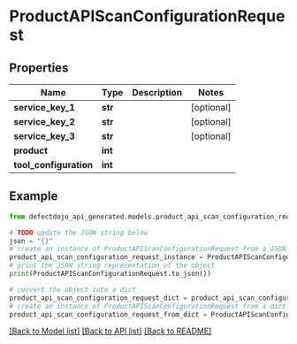 # ProductAPIScanConfigurationRequest


## Properties

Name | Type | Description | Notes
------------ | ------------- | ------------- | -------------
**service_key_1** | **str** |  | [optional] 
**service_key_2** | **str** |  | [optional] 
**service_key_3** | **str** |  | [optional] 
**product** | **int** |  | 
**tool_configuration** | **int** |  | 

## Example

```python
from defectdojo_api_generated.models.product_api_scan_configuration_request import ProductAPIScanConfigurationRequest

# TODO update the JSON string below
json = "{}"
# create an instance of ProductAPIScanConfigurationRequest from a JSON string
product_api_scan_configuration_request_instance = ProductAPIScanConfigurationRequest.from_json(json)
# print the JSON string representation of the object
print(ProductAPIScanConfigurationRequest.to_json())

# convert the object into a dict
product_api_scan_configuration_request_dict = product_api_scan_configuration_request_instance.to_dict()
# create an instance of ProductAPIScanConfigurationRequest from a dict
product_api_scan_configuration_request_from_dict = ProductAPIScanConfigurationRequest.from_dict(product_api_scan_configuration_request_dict)
```
[[Back to Model list]](../README.md#documentation-for-models) [[Back to API list]](../README.md#documentation-for-api-endpoints) [[Back to README]](../README.md)


